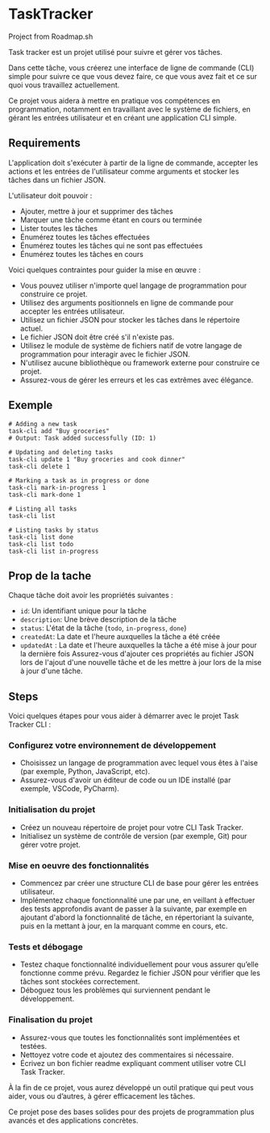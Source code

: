 # TaskTracker
Project from Roadmap.sh

Task tracker est un projet utilisé pour suivre et gérer vos tâches. 

Dans cette tâche, vous créerez une interface de ligne de commande (CLI) simple pour suivre ce que vous devez faire, ce que vous avez fait et ce sur quoi vous travaillez actuellement. 

Ce projet vous aidera à mettre en pratique vos compétences en programmation, notamment en travaillant avec le système de fichiers, en gérant les entrées utilisateur et en créant une application CLI simple.

## Requirements
L'application doit s'exécuter à partir de la ligne de commande, accepter les actions et les entrées de l'utilisateur comme arguments et stocker les tâches dans un fichier JSON. 

L'utilisateur doit pouvoir :
- Ajouter, mettre à jour et supprimer des tâches
- Marquer une tâche comme étant en cours ou terminée
- Lister toutes les tâches
- Énumérez toutes les tâches effectuées
- Énumérez toutes les tâches qui ne sont pas effectuées
- Énumérez toutes les tâches en cours

Voici quelques contraintes pour guider la mise en œuvre :
- Vous pouvez utiliser n'importe quel langage de programmation pour construire ce projet.
- Utilisez des arguments positionnels en ligne de commande pour accepter les entrées utilisateur.
- Utilisez un fichier JSON pour stocker les tâches dans le répertoire actuel.
- Le fichier JSON doit être créé s'il n'existe pas.
- Utilisez le module de système de fichiers natif de votre langage de programmation pour interagir avec le fichier JSON.
- N'utilisez aucune bibliothèque ou framework externe pour construire ce projet.
- Assurez-vous de gérer les erreurs et les cas extrêmes avec élégance.

## Exemple 

```shell
# Adding a new task
task-cli add "Buy groceries"
# Output: Task added successfully (ID: 1)

# Updating and deleting tasks
task-cli update 1 "Buy groceries and cook dinner"
task-cli delete 1

# Marking a task as in progress or done
task-cli mark-in-progress 1
task-cli mark-done 1

# Listing all tasks
task-cli list

# Listing tasks by status
task-cli list done
task-cli list todo
task-cli list in-progress
```

## Prop de la tache
Chaque tâche doit avoir les propriétés suivantes :
- `id`: Un identifiant unique pour la tâche
- `description`: Une brève description de la tâche
- `status`: L'état de la tâche (`todo`, `in-progress`, `done`)
- `createdAt`: La date et l'heure auxquelles la tâche a été créée
- `updatedAt` : La date et l'heure auxquelles la tâche a été mise à jour pour la dernière fois
Assurez-vous d'ajouter ces propriétés au fichier JSON lors de l'ajout d'une nouvelle tâche et de les mettre à jour lors de la mise à jour d'une tâche.

## Steps 
Voici quelques étapes pour vous aider à démarrer avec le projet Task Tracker CLI :
### Configurez votre environnement de développement
- Choisissez un langage de programmation avec lequel vous êtes à l'aise (par exemple, Python, JavaScript, etc).
- Assurez-vous d'avoir un éditeur de code ou un IDE installé (par exemple, VSCode, PyCharm).

### Initialisation du projet
- Créez un nouveau répertoire de projet pour votre CLI Task Tracker.
- Initialisez un système de contrôle de version (par exemple, Git) pour gérer votre projet.

### Mise en oeuvre des fonctionnalités 
- Commencez par créer une structure CLI de base pour gérer les entrées utilisateur.
- Implémentez chaque fonctionnalité une par une, en veillant à effectuer des tests approfondis avant de passer à la suivante, par exemple en ajoutant d'abord la fonctionnalité de tâche, en répertoriant la suivante, puis en la mettant à jour, en la marquant comme en cours, etc.

### Tests et débogage
- Testez chaque fonctionnalité individuellement pour vous assurer qu’elle fonctionne comme prévu. Regardez le fichier JSON pour vérifier que les tâches sont stockées correctement.
- Déboguez tous les problèmes qui surviennent pendant le développement.

### Finalisation du projet
- Assurez-vous que toutes les fonctionnalités sont implémentées et testées.
- Nettoyez votre code et ajoutez des commentaires si nécessaire.
- Écrivez un bon fichier readme expliquant comment utiliser votre CLI Task Tracker.

À la fin de ce projet, vous aurez développé un outil pratique qui peut vous aider, vous ou d’autres, à gérer efficacement les tâches. 

Ce projet pose des bases solides pour des projets de programmation plus avancés et des applications concrètes.